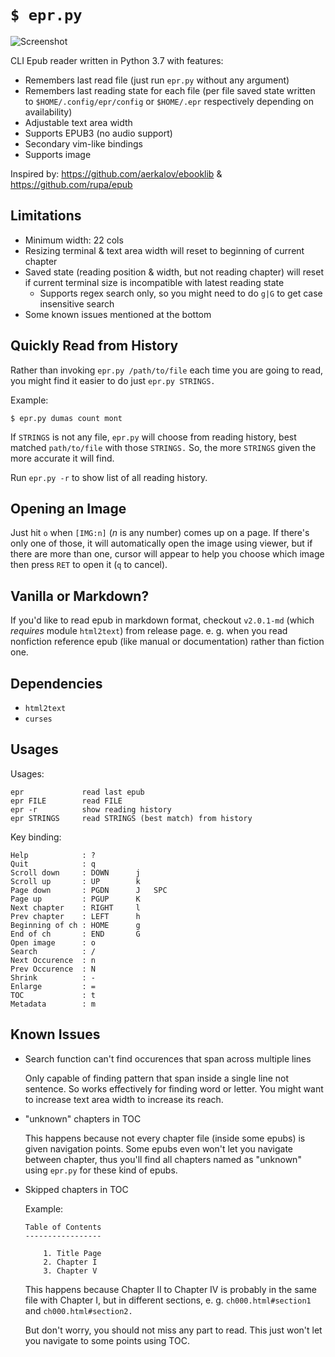 # `$ epr.py`

![Screenshot](https://raw.githubusercontent.com/wustho/epr/master/screenshot.png)

CLI Epub reader written in Python 3.7 with features:

- Remembers last read file (just run `epr.py` without any argument)
- Remembers last reading state for each file (per file saved state written to `$HOME/.config/epr/config` or `$HOME/.epr` respectively depending on availability)
- Adjustable text area width
- Supports EPUB3 (no audio support)
- Secondary vim-like bindings
- Supports image

Inspired by: https://github.com/aerkalov/ebooklib & https://github.com/rupa/epub

## Limitations

- Minimum width: 22 cols
- Resizing terminal & text area width will reset to beginning of current chapter
- Saved state (reading position & width, but not reading chapter) will reset 
  if current terminal size is incompatible with latest reading state
  - Supports regex search only, so you might need to do `g|G` to get case insensitive search
- Some known issues mentioned at the bottom

## Quickly Read from History

Rather than invoking `epr.py /path/to/file` each time you are going to read, you might find it easier to do just `epr.py STRINGS.`

Example:

``` shell
$ epr.py dumas count mont
```

If `STRINGS` is not any file, `epr.py` will choose from reading history, best matched `path/to/file` with those `STRINGS.` So, the more `STRINGS` given the more accurate it will find.

Run `epr.py -r` to show list of all reading history.

## Opening an Image

Just hit `o` when `[IMG:n]` (_n_ is any number) comes up on a page. If there's only one of those, it will automatically open the image using viewer, but if there are more than one, cursor will appear to help you choose which image then press `RET` to open it (`q` to cancel).

## Vanilla or Markdown?

If you'd like to read epub in markdown format, checkout `v2.0.1-md` (which _requires_ module `html2text`) from release page.
e. g. when you read nonfiction reference epub (like manual or documentation) rather than fiction one.

## Dependencies

- `html2text`
- `curses`

## Usages

Usages:

```
epr             read last epub
epr FILE        read FILE
epr -r          show reading history
epr STRINGS     read STRINGS (best match) from history
```

Key binding:

```
Help            : ?
Quit            : q
Scroll down     : DOWN      j
Scroll up       : UP        k
Page down       : PGDN      J   SPC
Page up         : PGUP      K
Next chapter    : RIGHT     l
Prev chapter    : LEFT      h
Beginning of ch : HOME      g
End of ch       : END       G
Open image      : o
Search          : /
Next Occurence  : n
Prev Occurence  : N
Shrink          : -
Enlarge         : =
TOC             : t
Metadata        : m
```

## Known Issues

- Search function can't find occurences that span across multiple lines

  Only capable of finding pattern that span inside a single line not sentence.
  So works effectively for finding word or letter. You might want to increase text area width to increase its reach.

- "unknown" chapters in TOC

  This happens because not every chapter file (inside some epubs) is given navigation points.
  Some epubs even won't let you navigate between chapter, thus you'll find all chapters named as
  "unknown" using `epr.py` for these kind of epubs.

- Skipped chapters in TOC

  Example:

  ```
  Table of Contents
  -----------------

	  1. Title Page
	  2. Chapter I
	  3. Chapter V
  ```

  This happens because Chapter II to Chapter IV is probably in the same file with Chapter I,
  but in different sections, e. g. `ch000.html#section1` and `ch000.html#section2.`

  But don't worry, you should not miss any part to read. This just won't let you navigate
  to some points using TOC.
  